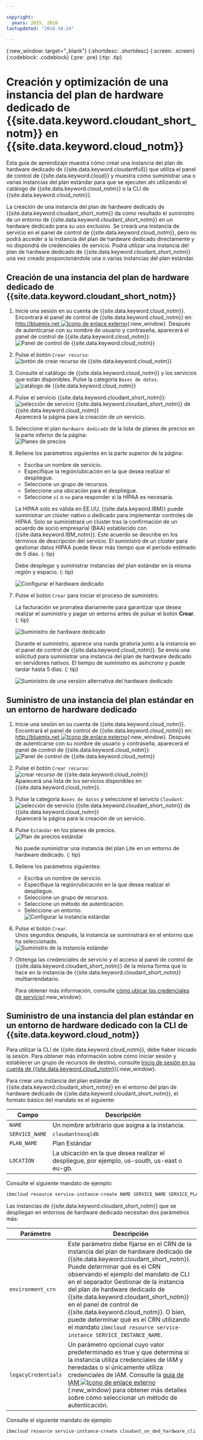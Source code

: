 ```yaml
---

copyright:
  years: 2015, 2018
lastupdated: "2018-10-24"

---
```


{:new_window: target="_blank"}
{:shortdesc: .shortdesc}
{:screen: .screen}
{:codeblock: .codeblock}
{:pre: .pre}
{:tip: .tip}

<!-- Acrolinx: 2017-05-10 -->


# Creación y optimización de una instancia del plan de hardware dedicado de {{site.data.keyword.cloudant_short_notm}} en {{site.data.keyword.cloud_notm}}

Esta guía de aprendizaje muestra cómo crear una instancia del plan de hardware dedicado de {{site.data.keyword.cloudantfull}} que utiliza el panel de control de {{site.data.keyword.cloud}} y muestra cómo suministrar una o varias instancias del plan estándar para que se ejecuten ahí utilizando el catálogo de {{site.data.keyword.cloud_notm}} o la CLI de {{site.data.keyword.cloud_notm}}. 

La creación de una instancia del plan de hardware dedicado de {{site.data.keyword.cloudant_short_notm}} da como resultado el suministro de un entorno de {{site.data.keyword.cloudant_short_notm}} en un hardware dedicado para su uso exclusivo. Se creará una instancia de servicio en el panel de control de {{site.data.keyword.cloud_notm}}, pero no podrá acceder a la instancia del plan de hardware dedicado directamente y no dispondrá de credenciales de servicio. Podrá utilizar una instancia del plan de hardware dedicado de {{site.data.keyword.cloudant_short_notm}} una vez creado proporcionándole una o varias instancias del plan estándar.

## Creación de una instancia del plan de hardware dedicado de {{site.data.keyword.cloudant_short_notm}}

1.  Inicie una sesión en su cuenta de {{site.data.keyword.cloud_notm}}.<br/>
    Encontrará el panel de control de {{site.data.keyword.cloud_notm}} en: [http://bluemix.net ![Icono de enlace externo](../images/launch-glyph.svg "Icono de enlace externo")](http://bluemix.net){:new_window}.
    Después de autenticarse con su nombre de usuario y contraseña, aparecerá el panel de control de {{site.data.keyword.cloud_notm}}:<br/>
    ![Panel de control de {{site.data.keyword.cloud_notm}}](images/img0001.png)

2.  Pulse el botón `Crear recurso`:<br/>
    ![botón de crear recurso de {{site.data.keyword.cloud_notm}}](images/img0002.png)<br/>
    
3.  Consulte el catálogo de {{site.data.keyword.cloud_notm}} y los servicios que están disponibles. Pulse la categoría `Bases de datos`.
    ![catálogo de {{site.data.keyword.cloud_notm}}](images/img0000.png)

4.  Pulse el servicio {{site.data.keyword.cloudant_short_notm}}:<br/>
    ![ selección de servicio {{site.data.keyword.cloudant_short_notm}} de {{site.data.keyword.cloud_notm}}](images/img0003.png)<br/>
    Aparecerá la página para la creación de un servicio.

5.  Seleccione el plan `Hardware dedicado` de la lista de planes de precios en la parte inferior de la página:<br/>
    ![Planes de precios](../tutorials/images/pricing_plan.png)
    
6.  Rellene los parámetros siguientes en la parte superior de la página: <br/>
    -   Escriba un nombre de servicio.<br/>
    -   Especifique la región/ubicación en la que desea realizar el despliegue.<br/>
    -   Seleccione un grupo de recursos.</br>
    -   Seleccione una ubicación para el despliegue.<br/>
    -   Seleccione `sí` o `no` para responder si la HIPAA es necesaria.<br/>
   
    La HIPAA solo es válida en EE.UU. {{site.data.keyword.IBM}} puede suministrar un clúster nativo o dedicado para implementar controles de HIPAA. Solo se suministrará un clúster tras la confirmación de un acuerdo de socio empresarial (BAA) establecido con {{site.data.keyword.IBM_notm}}. Este acuerdo se describe en los términos de descripción del servicio. El suministro de un clúster para gestionar datos HIPAA puede llevar más tiempo que el período estimado de 5 días.
    {: tip}
    
    Debe desplegar y suministrar instancias del plan estándar en la misma región y espacio.
    {: tip}

    ![Configurar el hardware dedicado](../tutorials/images/select_deployment_location.png)
        
7.  Pulse el botón `Crear` para iniciar el proceso de suministro. <br/>

    La facturación se prorratea diariamente para garantizar que desea realizar el suministro y pagar un entorno antes de pulsar el botón **Crear**.
    {: tip}

    ![Suministro de hardware dedicado](../tutorials/images/create_button_provision.png)

    Durante el suministro, aparece una rueda giratoria junto a la instancia en el panel de control de {{site.data.keyword.cloud_notm}}. Se envía una solicitud para suministrar una instancia del plan de hardware dedicado en servidores nativos. El tiempo de suministro es asíncrono y puede tardar hasta 5 días. 
    {: tip}   

    ![Suministro de una versión alternativa del hardware dedicado](../tutorials/images/create_button_provision2.png)
    
## Suministro de una instancia del plan estándar en un entorno de hardware dedicado

1.  Inicie una sesión en su cuenta de {{site.data.keyword.cloud_notm}}.<br/>
    Encontrará el panel de control de {{site.data.keyword.cloud_notm}} en: [http://bluemix.net ![Icono de enlace externo](../images/launch-glyph.svg "Icono de enlace externo")](http://bluemix.net){:new_window}.
    Después de autenticarse con su nombre de usuario y contraseña, aparecerá el panel de control de {{site.data.keyword.cloud_notm}}:<br/>
    ![Panel de control de {{site.data.keyword.cloud_notm}}](images/img0001.png)

2.  Pulse el botón `Crear recurso`:<br/>
    ![crear recurso de {{site.data.keyword.cloud_notm}}](images/img0002.png)<br/>
    Aparecerá una lista de los servicios disponibles en {{site.data.keyword.cloud_notm}}.

3.  Pulse la categoría `Bases de datos` y seleccione el servicio `Cloudant`:<br/>
    ![ selección de servicio {{site.data.keyword.cloudant_short_notm}} de {{site.data.keyword.cloud_notm}}](images/img0003.png)</br>
    Aparecerá la página para la creación de un servicio.<br/>  

4.  Pulse `Estándar` en los planes de precios. <br/>
    ![Plan de precios estándar](../tutorials/images/standard_pricing_plan.png)
    
    No puede suministrar una instancia del plan Lite en un entorno de hardware dedicado.
    {: tip}
    
5.  Rellene los parámetros siguientes: <br/>
    -   Escriba un nombre de servicio.<br/>
    -   Especifique la región/ubicación en la que desea realizar el despliegue. <br/>
    -   Seleccione un grupo de recursos. </br>
    -   Seleccione un método de autenticación.</br>
    -   Seleccione un entorno.</br>
    ![Configurar la instancia estándar](../tutorials/images/select_environment.png)
    
6.  Pulse el botón `Crear`.<br/>
    Unos segundos después, la instancia se suministrará en el entorno que ha seleccionado.<br/>
    ![Suministro de la instancia estándar](../tutorials/images/create_button_provision_standard.png)
    
7.  Obtenga las credenciales de servicio y el acceso al panel de control de {{site.data.keyword.cloudant_short_notm}} de la misma forma que lo hace en la instancia de {{site.data.keyword.cloudant_short_notm}} multiarrendatario. 
    
    Para obtener más información, consulte [cómo ubicar las credenciales de servicio](../tutorials/create_service.html#locating-your-service-credentials){:new_window}. 
    
## Suministro de una instancia del plan estándar en un entorno de hardware dedicado con la CLI de {{site.data.keyword.cloud_notm}}

Para utilizar la CLI de {{site.data.keyword.cloud_notm}}, debe haber iniciado la sesión. Para obtener más información sobre cómo iniciar sesión y establecer un grupo de recursos de destino, consulte [Inicio de sesión en su cuenta de {{site.data.keyword.cloud_notm}}](create_service_cli.html#logging-in-to-your-ibm-cloud-account){:new_window}. 

Para crear una instancia del plan estándar de {{site.data.keyword.cloudant_short_notm}} en el entorno del plan de hardware dedicado de {{site.data.keyword.cloudant_short_notm}}, el formato básico del mandato es el siguiente:


Campo | Descripción
------|------------
`NAME`| Un nombre arbitrario que asigna a la instancia.
`SERVICE_NAME` | `cloudantnosqldb`
`PLAN_NAME` | Plan Estándar
`LOCATION` |  La ubicación en la que desea realizar el despliegue, por ejemplo, us-south, us-east o eu-gb. 

Consulte el siguiente mandato de ejemplo: 

```sh
ibmcloud resource service-instance-create NAME SERVICE_NAME SERVICE_PLAN_NAME LOCATION [-p, --parameters @JSON_FILE | JSON_STRING ]
```

Las instancias de {{site.data.keyword.cloudant_short_notm}} que se despliegan en entornos de hardware dedicado necesitan dos parámetros más:

Parámetro | Descripción
----------|------------
`environment_crn` | Este parámetro debe fijarse en el CRN de la instancia del plan de hardware dedicado de {{site.data.keyword.cloudant_short_notm}}. Puede determinar qué es el CRN observando el ejemplo del mandato de CLI en el separador Gestionar de la instancia del plan de hardware dedicado de {{site.data.keyword.cloudant_short_notm}} en el panel de control de {{site.data.keyword.cloud_notm}}. O bien, puede determinar qué es el CRN utilizando el mandato `ibmcloud resource service-instance SERVICE_INSTANCE_NAME`. 
`legacyCredentials` | Un parámetro opcional cuyo valor predeterminado es true y que determina si la instancia utiliza credenciales de IAM y heredadas o si únicamente utiliza credenciales de IAM. Consulte la [guía de IAM ![Icono de enlace externo](../images/launch-glyph.svg "Icono de enlace externo")](../guides/iam.html#ibm-cloud-identity-and-access-management-iam-){:new_window} para obtener más detalles sobre cómo seleccionar un método de autenticación.

Consulte el siguiente mandato de ejemplo: 

```sh
ibmcloud resource service-instance-create cloudant_on_ded_hardware_cli cloudantnosqldb standard us-south -p '{"environment_crn":"crn:v1:bluemix:public:cloudantnosqldb:us-south:a/b43434444bb7e2abb0841ca25d28ee4c:301a3118-7678-4d99-b1b7-4d45cf5f7b29::","legacyCredentials":false}'
```
     
